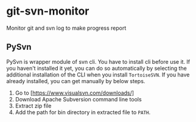 # git-svn-monitor

Monitor git and svn log to make progress report

## PySvn

PySvn is wrapper module of svn cli.
You have to install cli before use it.
If you haven't installed it yet, you can do so automatically by selecting the additional installation of the CLI when you install `TortoiseSVN`.
If you have already installed, you can get manually by below steps.

1. Go to [https://www.visualsvn.com/downloads/]
2. Download Apache Subversion command line tools
3. Extract zip file
4. Add the path for bin directory in extracted file to `PATH`.

